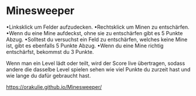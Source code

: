 # Minesweeper
•Linksklick um Felder aufzudecken.
•Rechtsklick um Minen zu entschärfen.
•Wenn du eine Mine aufdeckst, ohne sie zu entschärfen gibt es 5 Punkte Abzug.
•Solltest du versuchst ein Feld zu entschärfen, welches keine Mine ist, gibt es ebenfalls 5 Punkte Abzug.
•Wenn du eine Mine richtig entschärfst, bekommst du 3 Punkte.


Wenn man ein Level lädt oder teilt, wird der Score live übertragen,
sodass andere die dasselbe Level spielen sehen wie viel Punkte du zurzeit hast und wie lange du dafür gebraucht hast.

https://orakulie.github.io/Minesweeper/
